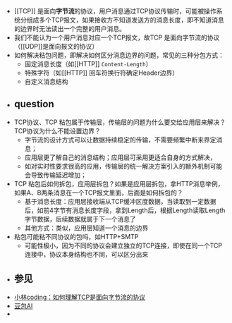 - [[TCP]] 是面向**字节流**的协议，用户消息通过TCP协议传输时，可能被操作系统分组成多个TCP报文，如果接收方不知道发送方的消息长度，即不知道消息的边界时无法读出一个完整的用户消息。
- 我们不能认为一个用户消息对应一个TCP报文，故TCP 是面向字节流的协议（[[UDP]]是面向报文的协议）
- 如何解决粘包问题，即解决如何区分消息边界的问题，常见的三种分包方式：
	- 固定消息长度（如[[HTTP]] `Content-Length`）
	- 特殊字符（如[[HTTP]] 回车符换行符确定Header边界）
	- 自定义消息结构
- ## question
- TCP协议、TCP 粘包属于传输层，传输层的问题为什么要交给应用层来解决？TCP协议为什么不能设置边界？
	- 字节流的设计方式可以让数据持续稳定的传输，不需要频繁中断来界定消息；
	- 应用层更了解自己的消息结构；应用层可采用更适合自身的方式解决，
	- 如对实时性要求很高的应用，传输层的统一解决方案引入的额外机制可能会导致传输延迟增加；
- TCP 粘包后如何拆包，应用层拆包？如果是应用层拆包，拿HTTP消息举例，如果A、B两条消息在一个TCP报文里面，后面是如何拆包的？
	- 基于消息长度：应用层接收端从TCP缓冲区度数据，当读取到一定数据后，如前4字节有消息长度字段，拿到Length后，根据Length读取Length字节数据，后续数据就属于下一个消息了
	- 其他方式：类似，应用层知道一个消息的边界
- 粘包可能粘不同协议的包吗，如HTTP+SMTP
	- 可能性极小，因为不同的协议会建立独立的TCP连接，即使在同一个TCP连接中，协议本身结构也不同，可以区分出来
- ## 参见
- [小林coding：如何理解TCP是面向字节流的协议](https://xiaolincoding.com/network/3_tcp/tcp_stream.html)
- [豆包AI](https://www.doubao.com/thread/wd7f60a5209e3a4cb)
-